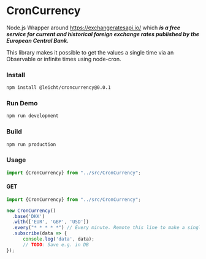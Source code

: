 # CronCurrency
Node.js Wrapper around https://exchangeratesapi.io/ which ***is a free service for current and historical foreign exchange rates
published by the European Central Bank.***

This library makes it possible to get the values a single time via an Observable or infinite times using node-cron.

### Install
```bash
npm install @leicht/croncurrency@0.0.1
```

### Run Demo
```bash
npm run development
```

### Build
```bash
npm run production
```

### Usage
```typescript
import {CronCurrency} from "../src/CronCurrency";
```

#### GET
```typescript
import {CronCurrency} from "../src/CronCurrency";

new CronCurrency()
  .base('DKK')
  .with(['EUR', 'GBP', 'USD'])
  .every("* * * * *") // Every minute. Remote this line to make a single request.
  .subscribe(data => {
      console.log('data', data);
      // TODO: Save e.g. in DB
});
```
